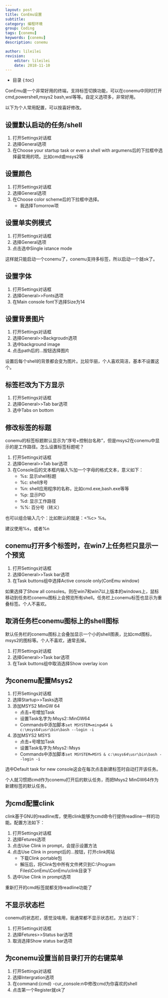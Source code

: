 ```yaml
---
layout: post
title: ConEmu设置
subtitle: 
category: 编程环境
group: Coding
tags: [conemu]
keywords: [conemu]
description: conemu

author: lileilei
revision:
    editor: lileilei
    date: 2018-11-10
---
```


+ 目录
{:toc}

ConEmu是一个非常好用的终端，支持标签切换功能，可以在conemu中同时打开cmd,powershell,msys2 bash,wsl等等。自定义选项多，非常好用。

以下为个人常用配置，可以按喜好修改。

## 设置默认启动的任务/shell

1. 打开Settings对话框
2. 选择General选项
3. 在Choose your startup task or even a shell with argumens后的下拉框中选择最常用的项。比如cmd或msys2等

## 设置颜色

1. 打开Settings对话框
2. 选择General选项
3. 在Choose color scheme后的下拉框中选择。
    + 我选择Tomorrow项
    
## 设置单实例模式

1. 打开Settings对话框
2. 选择General选项
3. 点击选中Single istance mode

这样就只能启动一个conemu了，conemu支持多标签，所以启动一个就ok了。


## 设置字体

1. 打开Settings对话框
2. 选择General>>Fonts选项
3. 在Main console font下选择Size为14

## 设置背景图片

1. 打开Settings对话框
2. 选择General>>Backgroudn选项
3. 选中background image
4. 点击path后的...按钮选择图片

设置后每个shell的背景都会变为图片。比较华丽，个人喜欢简洁，基本不设置这个。

## 标签栏改为下方显示

1. 打开Settings对话框
2. 选择General>>Tab bar选项
3. 选中Tabs on bottom

## 修改标签的标题

conemu的标签标题默认显示为“序号+控制台名称”，但是msys2在conemu中显示的是工作路径。怎么设置标签标题呢？

1. 打开Settings对话框
2. 选择General>>Tab bar选项
3. 在Console后的文本框内输入%加一个字母的格式文本，意义如下：
    - %s: 显示shell标题
    - %c: shell序号
    - %n: shell应用程序的名称，比如cmd.exe,bash.exe等等
    - %p: 显示PID
    - %d: 显示工作路径
    - %%: 百分号（转义）

也可以组合输入几个：比如默认的就是：<%c> %s。

建议使用%s，或者%n

## conemu打开多个标签时，在win7上任务栏只显示一个预览

1. 打开Settings对话框
2. 选择General>>Task bar选项
3. 在Task buttons组中选择Active console only(ConEmu window)

如果选择了Show all consoles。则在win7和win7以上版本的windows上，鼠标移动到任务栏conemu图标上会预览所有shell。任务栏上conemu标签也显示为重叠标签。个人不喜欢。

## 取消任务栏conemu图标上的shell图标

默认任务栏的conemu图标上会叠加显示一个小的shell图表，比如cmd图标，msys2的图标等。个人不喜欢，通常去掉。

1. 打开Settings对话框
2. 选择General>>Task bar选项
3. 在Task buttons组中取消选择Show overlay icon

## 为conemu配置Msys2

1. 打开Settings对话框
2. 选择Startup>>Tasks选项
3. 添加MSYS2 MinGW 64
    + 点击+号增加Task
    + 设置Task名字为:Msys2::MinGW64
    + Commands中添加脚本`set MSYSTEM=mingw64 & c:\msys64\usr\bin\bash --login -i`
4. 添加MSYS2 MSYS
    + 点击+号增加Task
    + 设置Task名字为:Msys2::Msys
    + Commands中添加脚本`set MSYSTEM=MSYS & c:\msys64\usr\bin\bash --login -i`
    
选中Default task for new console这会在每次点击新建标签时自动打开该任务。

个人就习惯把cmd作为conemu打开后的默认任务，而把Msys2 MinGW64作为新建标签的默认任务。

## 为cmd配置clink

clink基于GNU的readline库，使用clink能够为cmd命令行提供readline一样的功能。配置方法如下：

1. 打开Settings对话框
2. 选择Fetures选项
3. 点击Use Clink in prompt，会提示设置方法
4. 点击Use Clink in prompt后的...按钮，打开clink网站
    + 下载Clink portable包
    + 解压后，将Clink包中所有文件拷贝到C:\Program Files\ConEmu\ConEmu\clink目录下
5. 选中Use Clink in prompt选项

重新打开的cmd标签就都支持readline功能了

## 不显示状态栏

conemu的状态栏，感觉没啥用，我通常都不显示状态栏。方法如下：

1. 打开Settings对话框
2. 选择Fetures>>Status bar选项
3. 取消选择Show status bar选项

## 为conemu设置当前目录打开的右键菜单

1. 打开Settings对话框
2. 选择Intergration选项
3. 在command:{cmd} -cur_console:n中修改cmd为你喜欢的shell
3. 点击第一个Register就ok了
